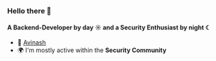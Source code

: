 ### Hello there 👋

#### A Backend-Developer by day ☼ and a  Security Enthusiast by night ☾

- 👒 [Avinash]()
- 🌍 I'm mostly active within the **Security Community**

<!--
```javascript  
                                    ________             __ __         __      
                                    \______ \           /  |  | ___  _|  | __ 
                                     |    |  \         /   |  |_\  \/ /  |/ /
                                     |    `   \       /    ^   / \   /|    <   
                                    /_______  /  (👒) \____   |   \_/ |__|_ \ 
                                            \/             |__|            \/
```


<!-- <p align="center"><img src="https://monophy.com/media/QTfX9Ejfra3ZmNxh6B/monophy.gif" width="10%" align="center"></p> -->
                                        
<!----
<p align="center">I am <b><i>Avinash D. Avi</i></b> 👒<br>Code Blooded Anime <img src="https://thumbs.dreamstime.com/b/hacker-looking-camera-face-mask-dark-theme-wallpaper-hacker-looking-camera-face-mask-dark-theme-wallpaper-291465611.jpg" width=2% hspace="4px" /><br> There is no place like <b><i>127.0.0.1</i></b></p>

<!--<img align="left" src="https://monophy.com/media/QTfX9Ejfra3ZmNxh6B/monophy.gif" width="20%" >
<img src="https://coolbackgrounds.io/images/backgrounds/white/pure-white-background-85a2a7fd.jpg" width="56%" height="2px" align="left"> <img align="right" src="https://c.tenor.com/I0P0YpdSxVEAAAAC/luffy-monkey-d-luffy.gif" width="20%"> 

```javascript
const me = {                                                         ________             __ __         __
    pronouns: ["he", "him"],                                         \______ \           /  |  | ___  _|  | __
    funFact: [There are 10 types of people                            |    |  \         /   |  |_\  \/ /  |/ /
              Those who understand binary & Those who don't :)        |    `   \       /    ^   / \   /|    <
              ]                                                      /_______  /  (👒)  \____   |   \_/ |__|_ \
    };                                                                       \/             |__|            \/
```
--->
<!-- <br><img src="https://coolbackgrounds.io/images/backgrounds/white/pure-white-background-85a2a7fd.jpg" width="100%" height="2px" align="left"/> -->
<!---
<div align="center">
<h5>Connect / Follow Here:</h5>
  <a href="https://linkedin.com/in/im4vk" target="blank"><img src = "https://cdn-icons-png.flaticon.com/512/174/174857.png" width="30px" /></a> <a href="https://app.hackthebox.com/profile/1018174" ><img src="https://yt3.ggpht.com/ytc/AKedOLRNscQU9ZqS-WvVLX1y47YiTCzTa6WqSJRt6GDVoQ=s900-c-k-c0x00ffffff-no-rj" width="33px" hspace="13px"/></a> <a href="https://www.codechef.com/users/im4vk" ><img src="https://www.saashub.com/images/app/service_logos/175/r59iw60rtoxu/large.png" width="39px" /></a>
</div>

 <!---
 
### 🛠 Tech Stack

![Python](https://img.shields.io/badge/-Python-05122A?style=flat&logo=python)&nbsp;
![JavaScript](https://img.shields.io/badge/-JavaScript-05122A?style=flat&logo=javascript)&nbsp;
![Java](https://img.shields.io/badge/-Java-05122A?style=flat&logo=Java&logoColor=FFA518)&nbsp;
![C](https://img.shields.io/badge/-C-05122A?style=flat&logo=C&logoColor=A8B9CC)&nbsp;
![React](https://img.shields.io/badge/-React-05122A?style=flat&logo=react)&nbsp;
![Node.js](https://img.shields.io/badge/-Node%20JS-05122A?style=flat&logo=node.js)&nbsp;
![Bootstrap](https://img.shields.io/badge/-Bootstrap-05122A?style=flat&logo=bootstrap&logoColor=563D7C)&nbsp;
![Git](https://img.shields.io/badge/-Git-05122A?style=flat&logo=git)&nbsp;
![GitHub](https://img.shields.io/badge/-GitHub-05122A?style=flat&logo=github)&nbsp;
![Markdown](https://img.shields.io/badge/-Markdown-05122A?style=flat&logo=markdown)&nbsp;
![C++](https://img.shields.io/badge/-C++-05122A?style=flat&logo=C%2B%2B&logoColor=00599C)&nbsp;
![Visual Studio Code](https://img.shields.io/badge/-Visual%20Studio%20Code-05122A?style=flat&logo=visual-studio-code&logoColor=007ACC)&nbsp;
![IntelliJ](https://img.shields.io/badge/-Intelli%20J-05122A?style=flat&logo=intellij-idea)&nbsp;
![Spring](https://img.shields.io/badge/-Spring-05122A?style=flat&logo=spring&logoColor=green)&nbsp;
![SQL](https://img.shields.io/badge/-MySql-05122A?style=flat&logo=mysql&logoColor=light-blue)&nbsp;
![MongoDB](https://img.shields.io/badge/-MongoDB-05122A?style=flat&logo=MongoDB&logoColor=green)



 




### 🏆 GitHub Profile Trophy
<a href="https://github.com/ryo-ma/github-profile-trophy">
  <img width=800 src="https://github-profile-trophy.vercel.app/?username=Avinash997&column=8&theme=darkhub&no-frame=true&no-bg=true"/>
</a>
 <!-- ![GitHub Activity Graph](https://activity-graph.herokuapp.com/graph?username=Avinash997&theme=github) 

---

### ⚙️ &nbsp;GitHub Analytics

<p align="center">
<a href="https://github.com/Avinash997">
  <img width="500em" height="200em" src="https://github-readme-stats-eight-theta.vercel.app/api?username=Avinash997&show_icons=true&theme=algolia&include_all_commits=true&count_private=true"/>
  <img width="400em" height="200em" src="https://github-readme-stats-eight-theta.vercel.app/api/top-langs/?username=Avinash997&layout=compact&langs_count=10&theme=algolia"/>
</a>
</p>

<---
